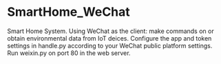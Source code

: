 # SmartHome_WeChat
Smart Home System. Using WeChat as the client: make commands on or obtain environmental data from IoT deices.
Configure the app and token settings in handle.py according to your WeChat public platform settings.
Run weixin.py on port 80 in the web server.
